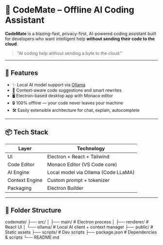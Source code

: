 # 🧠 CodeMate – Offline AI Coding Assistant

**CodeMate** is a blazing-fast, privacy-first, AI-powered coding assistant built for developers who want intelligent help **without sending their code to the cloud**.

> "AI coding help without sending a byte to the cloud."

---

## 🚀 Features

- ✨ Local AI model support via [Ollama](https://ollama.com/)
- 🧠 Context-aware code suggestions and smart rewrites
- 🖥️ Electron-based desktop app with Monaco editor
- 🔒 100% offline — your code never leaves your machine
- 🛠️ Easily extensible architecture for chat, explain, autocomplete

---

## 📦 Tech Stack

| Layer          | Technology                         |
|----------------|-------------------------------------|
| UI             | Electron + React + Tailwind         |
| Code Editor    | Monaco Editor (VS Code core)        |
| AI Engine      | Local model via Ollama (Code LLaMA) |
| Context Engine | Custom prompt + tokenizer           |
| Packaging      | Electron Builder                    |

---

## 🧰 Folder Structure

codemate/ ├── src/ │ ├── main/ # Electron process │ ├── renderer/ # React UI │ └── ollama/ # Local AI client + context manager ├── public/ # Static assets ├── scripts/ # Dev scripts ├── package.json # Dependencies & scripts └── README.md